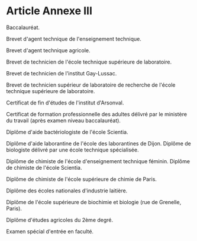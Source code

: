 # Article Annexe III

Baccalauréat.

Brevet d'agent technique de l'enseignement technique.

Brevet d'agent technique agricole.

Brevet de technicien de l'école technique supérieure de laboratoire.

Brevet de technicien de l'institut Gay-Lussac.

Brevet de technicien supérieur de laboratoire de recherche de l'école technique supérieure de laboratoire.

Certificat de fin d'études de l'institut d'Arsonval.

Certificat de formation professionnelle des adultes délivré par le ministère du travail (après examen niveau baccalauréat).

Diplôme d'aide bactériologiste de l'école Scientia.

Diplôme d'aide laborantine de l'école des laborantines de Dijon.    Diplôme de biologiste délivré par une école technique spécialisée.

Diplôme de chimiste de l'école d'enseignement technique féminin.    Diplôme de chimiste de l'école Scientia.

Diplôme de chimiste de l'école supérieure de chimie de Paris.

Diplôme des écoles nationales d'industrie laitière.

Diplôme de l'école supérieure de biochimie et biologie (rue de Grenelle, Paris).

Diplôme d'études agricoles du 2ème degré.

Examen spécial d'entrée en faculté.
